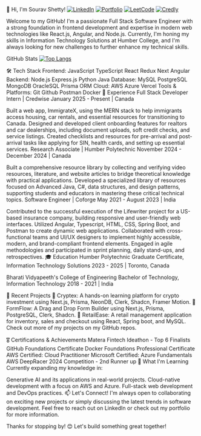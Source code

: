 
👋 Hi, I'm Sourav Shetty!
[![LinkedIn](https://img.shields.io/badge/LinkedIn-Profile-blue?logo=linkedin&style=for-the-badge)](https://linkedin.com/in/sourav-s-shetty)
[![Portfolio](https://img.shields.io/badge/Portfolio-Website-000?logo=vercel&style=for-the-badge)](https://your-portfolio-link.com)
[![LeetCode](https://img.shields.io/badge/LeetCode-Profile-orange?logo=leetcode&style=for-the-badge)](https://leetcode.com/YOUR_USERNAME)
[![Credly](https://img.shields.io/badge/Credly-Certifications-blueviolet?logo=credly&style=for-the-badge)](https://www.credly.com/users/YOUR_USERNAME)



Welcome to my GitHub! I'm a passionate Full Stack Software Engineer with a strong foundation in frontend development and expertise in modern web technologies like React.js, Angular, and Node.js. Currently, I'm honing my skills in Information Technology Solutions at Humber College, and I'm always looking for new challenges to further enhance my technical skills.

GitHub Stats
[![Top Langs](https://github-readme-stats.vercel.app/api/top-langs/?username=souravshetty&layout=compact&theme=dark)](https://github.com/anuraghazra/github-readme-stats)


🛠️ Tech Stack
Frontend: JavaScript TypeScript React Redux Next Angular
Backend: Node.js Express.js Python Java
Database: MySQL PostgreSQL MongoDB OracleSQL Prisma ORM
Cloud: AWS Azure Vercel
Tools & Platforms: Git Github Postman Docker
💼 Experience
Full Stack Developer Intern | Credwise
January 2025 - Present | Canada

Built a web app, ImmigrateX, using the MERN stack to help immigrants access housing, car rentals, and essential resources for transitioning to Canada.
Designed and developed client onboarding features for realtors and car dealerships, including document uploads, soft credit checks, and service listings.
Created checklists and resources for pre-arrival and post-arrival tasks like applying for SIN, health cards, and setting up essential services.
Research Associate | Humber Polytechnic
November 2024 - December 2024 | Canada

Built a comprehensive resource library by collecting and verifying video resources, literature, and website articles to bridge theoretical knowledge with practical applications.
Developed a specialized library of resources focused on Advanced Java, C#, data structures, and design patterns, supporting students and educators in mastering these critical technical topics.
Software Engineer | Coforge
May 2021 - August 2023 | India

Contributed to the successful execution of the Lifewriter project for a US-based insurance company, building responsive and user-friendly web interfaces.
Utilized Angular, Typescript, HTML, CSS, Spring Boot, and Postman to create dynamic web applications.
Collaborated with cross-functional teams and UI/UX designers to implement highly accessible, modern, and brand-compliant frontend elements.
Engaged in agile methodologies and participated in sprint planning, daily stand-ups, and retrospectives.
🎓 Education
Humber Polytechnic
Graduate Certificate, Information Technology Solutions
2023 - 2025 | Toronto, Canada

Bharati Vidyapeeth's College of Engineering
Bachelor of Technology, Information Technology
2018 - 2021 | India

🚀 Recent Projects
🔗 Cryptex: A hands-on learning platform for crypto investment using Next.js, Prisma, NeonDB, Clerk, Shadcn, Framer Motion.
🔗 FormFlow: A Drag and Drop Form Builder using Next.js, Prisma, PostgreSQL, Clerk, Shadcn.
🔗 RetailEase: A retail management application for inventory, sales and checkout using React, Spring boot, and MySQL.
Check out more of my projects on my GitHub repos.

🎖️ Certifications & Achievements
Matera Fintech Ideathon - Top 6 Finalists
GitHub Foundations Certificate
Docker Foundations Professional Certificate
AWS Certified: Cloud Practitioner
Microsoft Certified: Azure Fundamentals
AWS DeepRacer 2024 Competition - 2nd Runner up
🌱 What I'm Learning
Currently expanding my knowledge in:

Generative AI and its applications in real-world projects.
Cloud-native development with a focus on AWS and Azure.
Full-stack web development and DevOps practices.
📫 Let's Connect!
I'm always open to collaborating on exciting new projects or simply discussing the latest trends in software development. Feel free to reach out on LinkedIn or check out my portfolio for more information.

Thanks for stopping by! 😊 Let's build something great together!
